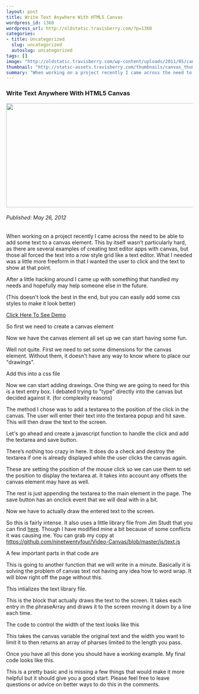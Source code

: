 ```yaml
--- 
layout: post
title: Write Text Anywhere With HTML5 Canvas
wordpress_id: 1360
wordpress_url: http://oldstatic.travisberry.com/?p=1360
categories: 
- title: Uncategorized
  slug: uncategorized
  autoslug: uncategorized
tags: []
image: "http://oldstatic.travisberry.com/wp-content/uploads/2011/05/canvas.jpg"
thumbnail: "http://static-assets.travisberry.com/thumbnails/canvas_thumb.jpg"
summary: "When working on a project recently I came across the need to be able to add some text to a canvas element."
---
```

<article class="post clearfix">
  <h3>Write Text Anywhere With HTML5 Canvas</h3>
  <a href="http://www.flickr.com/photos/paurian/3683348208/" class="postImageLink"><img src="http://oldstatic.travisberry.com/wp-content/uploads/2011/05/canvas.jpg" alt="" class="thumbnail alignleft" width=640 height=280 /></a>
  <h6>Published: May 26, 2012</h6>

When working on a project recently I came across the need to be able to add some text to a canvas element. This by itself wasn't particularly hard, as there are several examples of creating text editor apps with canvas, but those all forced the text into a row style grid like a text editor. What I needed was a little more freeform in that I wanted the user to click and the text to show at that point.

After a little hacking around I came up with something that handled my needs and hopefully may help someone else in the future.

(This doesn't look the best in the end, but you can easily add some css styles to make it look better)

[Click Here To See Demo](http://oldstatic.travisberry.com/demos/canvas-text-demo/index.html)

So first we need to create a canvas element

<script src="https://gist.github.com/1177318.js?file=example1.html"></script>

Now we have the canvas element all set up we can start having some fun.

Well not quite. First we need to set some dimensions for the canvas element. Without them, it doesn't have any way to know where to place our "drawings".

Add this into a css file

<script src="https://gist.github.com/1177318.js?file=example2.css"></script>

Now we can start adding drawings. One thing we are going to need for this is a text entry box. I debated trying to "type" directly into the canvas but decided against it. (for complexity reasons)

The method I chose was to add a textarea to the position of the click in the canvas. The user will enter their text into the textarea popup and hit save. This will then draw the text to the screen.

Let's go ahead and create a javascript function to handle the click and add the textarea and save button.

<script src="https://gist.github.com/1177318.js?file=example3.js"></script>

There’s nothing too crazy in here. It does do a check and destroy the textarea if one is already displayed while the user clicks the canvas again.

<script src="https://gist.github.com/1177318.js?file=example4.js"></script>

These are setting the position of the mouse click so we can use them to set the position to display the textarea at. It takes into account any offsets the canvas element may have as well.

The rest is just appending the textarea to the main element in the page. The save button has an onclick event that we will deal with in a bit. 

Now we have to actually draw the entered text to the screen.

<script src="https://gist.github.com/1177318.js?file=example5.js"></script>

So this is fairly intense. It also uses a little library file from Jim Studt that you can find <a href="http://www.federated.com/~jim/canvastext/">here</a>. Though I have modified mine a bit because of some conflicts it was causing me. You can grab my copy at <a href="https://github.com/ninetwentyfour/Video-Canvas/blob/master/js/text.js">https://github.com/ninetwentyfour/Video-Canvas/blob/master/js/text.js</a>

A few important parts in that code are

<script src="https://gist.github.com/1177318.js?file=example6.js"></script>

This is going to another function that we will write in a minute. Basically it is solving the problem of canvas text not having any idea how to word wrap. It will blow right off the page without this.

<script src="https://gist.github.com/1177318.js?file=example7.js"></script>

This intializes the text library file.

<script src="https://gist.github.com/1177318.js?file=example8.js"></script>

This is the block that actually draws the text to the screen. It takes each entry in the phraseArray and draws it to the screen moving it down by a line each time.

The code to control the width of the text looks like this

<script src="https://gist.github.com/1177318.js?file=example9.js"></script>

This takes the canvas variable the original text and the width you want to limit it to then returns an array of pharses limited to the length you pass.

Once you have all this done you should have a working example. My final code looks like this.

<script src="https://gist.github.com/1177318.js?file=example10.html"></script>

This is a pretty basic and is missing a few things that would make it more helpful but it should give you a good start. Please feel free to leave questions or advice on better ways to do this in the comments.

</article>
